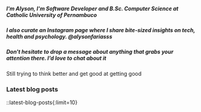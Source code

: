 ##### I'm Alyson, I'm Software Developer and B.Sc. Computer Science at Catholic University of Pernambuco

##### I also curate an Instagram page where I share bite-sized insights on tech, health and psychology. @alysonfariasss

##### Don't hesitate to drop a message about anything that grabs your attention there. I'd love to chat about it

Still trying to think better and get good at getting good

<!-- Read more [about me](/about), or see my latest [projects](/projects) -->

### Latest blog posts

::latest-blog-posts{:limit=10}
